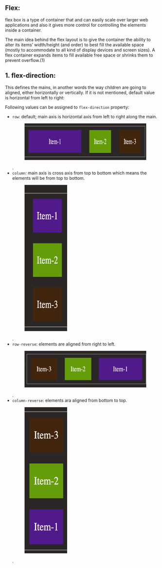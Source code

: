 ## Flex:

flex box is a type of container that and can easily scale over larger web applications and also it gives more control for controlling the elements inside a container.

The main idea behind the flex layout is to give the container the ability to alter its items’ width/height (and order) to best fill the available space (mostly to accommodate to all kind of display devices and screen sizes). A flex container expands items to fill available free space or shrinks them to prevent overflow.(1)

## 1. flex-direction:

This defines the mains, in another words the way children are going to aligned, either horizontally or vertically.
If it is not mentioned, default value is horizontal from left to right:

Following values can be assigned to `flex-direction` property:

- `row`: default; main axis is horizontal axis from left to right along the main.
  <figure>
  <img src="../assets/direction/container.png" alt="description of row direction" height="120" width="480" />
  </figure>.
- `column`: main axis is cross axis from top to bottom which means the elements will be from top to bottom.
  <figure>
  <img src="../assets/direction/col.png" alt="description of block level elements" height="480" width="140" />
  </figure>.
- `row-reverse`: elements are aligned from right to left.
  <figure>
  <img src="../assets/direction/row-rev.png" alt="flex direction row reverse" height="120" width="480" />
  </figure>.
- `column-reverse`: elements ara aligned from bottom to top.
  <figure>
  <img src="../assets/direction/col-rev.png" alt="flex direction reverse column" height="480" width="140" />
  </figure>.
